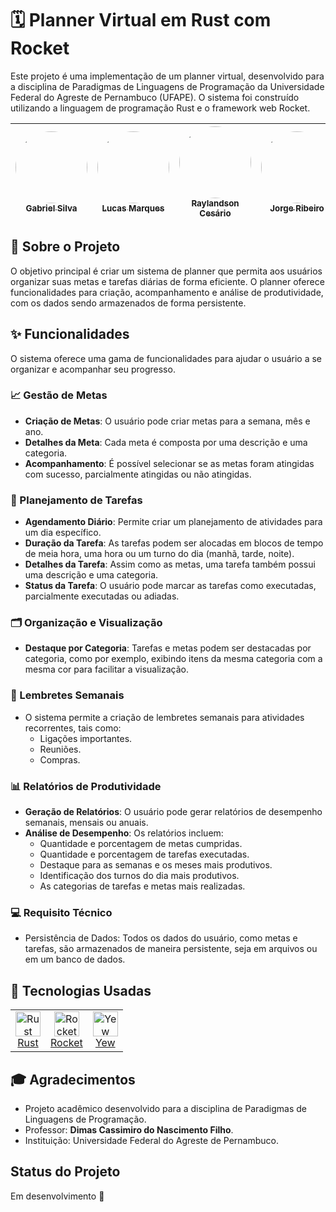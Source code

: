 # 🗓️ Planner Virtual em Rust com Rocket
Este projeto é uma implementação de um planner virtual, desenvolvido para a disciplina de Paradigmas de Linguagens de Programação da Universidade Federal do Agreste de Pernambuco (UFAPE). O sistema foi construído utilizando a linguagem de programação Rust e o framework web Rocket.

| [<img loading="lazy" src="https://avatars.githubusercontent.com/u/52945665?v=4" width="115" style="border-radius: 50%;"><br><sub>Gabriel Silva</sub>](https://github.com/gabrielZZ231) | [<img loading="lazy" src="https://avatars.githubusercontent.com/u/194650600?v=4" width="115" style="border-radius: 50%;"><br><sub>Lucas Marques</sub>](https://github.com/marquesdiff) | [<img loading="lazy" src="https://avatars.githubusercontent.com/u/62724100?v=4" width="115" style="border-radius: 50%;"><br><sub>Raylandson Cesário</sub>](https://github.com/Raylandson) | [<img loading="lazy" src="https://avatars.githubusercontent.com/u/102694110?v=4" width="115" style="border-radius: 50%;"><br><sub>Jorge Ribeiro</sub>](https://github.com/JorgRibeiro) | [<img loading="lazy" src="https://avatars.githubusercontent.com/u/117954648?v=4" width="115" style="border-radius: 50%;"><br><sub>Clívisson Barbosa</sub>](https://github.com/clivissonjose) |
| :---: | :---: | :---: | :---: | :---: |


## 🎯 Sobre o Projeto

O objetivo principal é criar um sistema de planner que permita aos usuários organizar suas metas e tarefas diárias de forma eficiente. O planner oferece funcionalidades para criação, acompanhamento e análise de produtividade, com os dados sendo armazenados de forma persistente.

## ✨ Funcionalidades
O sistema oferece uma gama de funcionalidades para ajudar o usuário a se organizar e acompanhar seu progresso.

### 📈 Gestão de Metas
- **Criação de Metas**: O usuário pode criar metas para a semana, mês e ano.
- **Detalhes da Meta**: Cada meta é composta por uma descrição e uma categoria.
- **Acompanhamento**: É possível selecionar se as metas foram atingidas com sucesso, parcialmente atingidas ou não atingidas.

### 📑 Planejamento de Tarefas
- **Agendamento Diário**: Permite criar um planejamento de atividades para um dia específico.
- **Duração da Tarefa**: As tarefas podem ser alocadas em blocos de tempo de meia hora, uma hora ou um turno do dia (manhã, tarde, noite).
- **Detalhes da Tarefa**: Assim como as metas, uma tarefa também possui uma descrição e uma categoria.
- **Status da Tarefa**: O usuário pode marcar as tarefas como executadas, parcialmente executadas ou adiadas.

### 🗂️ Organização e Visualização
- **Destaque por Categoria**: Tarefas e metas podem ser destacadas por categoria, como por exemplo, exibindo itens da mesma categoria com a mesma cor para facilitar a visualização.

### 📆 Lembretes Semanais
- O sistema permite a criação de lembretes semanais para atividades recorrentes, tais como:
  - Ligações importantes.
  - Reuniões.
  - Compras.

### 📊 Relatórios de Produtividade
- **Geração de Relatórios**: O usuário pode gerar relatórios de desempenho semanais, mensais ou anuais.
- **Análise de Desempenho**: Os relatórios incluem:
  - Quantidade e porcentagem de metas cumpridas.
  - Quantidade e porcentagem de tarefas executadas.
  - Destaque para as semanas e os meses mais produtivos.
  - Identificação dos turnos do dia mais produtivos.
  - As categorias de tarefas e metas mais realizadas.

### 💻 Requisito Técnico

- Persistência de Dados: Todos os dados do usuário, como metas e tarefas, são armazenados de maneira persistente, seja em arquivos ou em um banco de dados.

## 🚀 Tecnologias Usadas

<table>
  <tr>
    <td align="center">
      <img src="https://upload.wikimedia.org/wikipedia/commons/thumb/d/d5/Rust_programming_language_black_logo.svg/1200px-Rust_programming_language_black_logo.svg.png" width="40" alt="Rust"/>
      <br/>
      <a href="https://www.rust-lang.org/" target="_blank">Rust</a>
    </td>
    <td align="center">
      <img src="https://avatars.githubusercontent.com/u/106361765?v=4" width="40" alt="Rocket"/>
      <br/>
      <a href="https://github.com/rwf2/Rocket" target="_blank">Rocket</a>
    </td>
    <td align="center">
      <img src="https://camo.githubusercontent.com/761eeed6db010be43e40e9a8dc73616a48690f91931e2fb81948c741c3fd7165/68747470733a2f2f7965772e72732f696d672f6c6f676f2e706e67" width="40" alt="Yew"/>
      <br/>
      <a href="https://yew.rs/" target="_blank">Yew</a>
    </td>
  </tr>
</table>

## 🎓 Agradecimentos
- Projeto acadêmico desenvolvido para a disciplina de Paradigmas de Linguagens de Programação.
- Professor: **Dimas Cassimiro do Nascimento Filho**.
- Instituição: Universidade Federal do Agreste de Pernambuco.

## Status do Projeto

Em desenvolvimento 🚧
